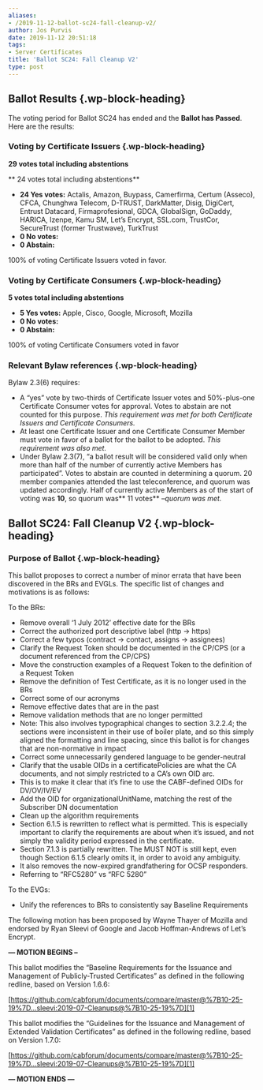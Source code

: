 ```yaml
---
aliases:
- /2019-11-12-ballot-sc24-fall-cleanup-v2/
author: Jos Purvis
date: 2019-11-12 20:51:18
tags:
- Server Certificates
title: 'Ballot SC24: Fall Cleanup V2'
type: post
---
```


## Ballot Results {.wp-block-heading}

The voting period for Ballot SC24 has ended and the **Ballot has Passed**. Here are the results:

### Voting by Certificate Issuers {.wp-block-heading}

**29 votes total including abstentions**

** 24 votes total including abstentions**

- **24 Yes votes:** Actalis, Amazon, Buypass, Camerfirma, Certum (Asseco), CFCA, Chunghwa Telecom, D-TRUST, DarkMatter, Disig, DigiCert, Entrust Datacard, Firmaprofesional, GDCA, GlobalSign, GoDaddy, HARICA, Izenpe, Kamu SM, Let’s Encrypt, SSL.com, TrustCor, SecureTrust (former Trustwave), TurkTrust
- **0 No votes:**
- **0 Abstain:**

100% of voting Certificate Issuers voted in favor.

### Voting by Certificate Consumers {.wp-block-heading}

**5 votes total including abstentions**

- **5 Yes votes:** Apple, Cisco, Google, Microsoft, Mozilla
- **0 No votes:**
- **0 Abstain:**

100% of voting Certificate Consumers voted in favor

### Relevant Bylaw references {.wp-block-heading}

Bylaw 2.3(6) requires:

- A “yes” vote by two-thirds of Certificate Issuer votes and 50%-plus-one Certificate Consumer votes for approval. Votes to abstain are not counted for this purpose. _This requirement was met for both Certificate Issuers and Certificate Consumers._
- At least one Certificate Issuer and one Certificate Consumer Member must vote in favor of a ballot for the ballot to be adopted. _This requirement was also met._
- Under Bylaw 2.3(7), “a ballot result will be considered valid only when more than half of the number of currently active Members has participated”. Votes to abstain are counted in determining a quorum. 20 member companies attended the last teleconference, and quorum was updated accordingly. Half of currently active Members as of the start of voting was **10**, so quorum was** 11 votes** –_quorum was met._

## Ballot SC24: Fall Cleanup V2 {.wp-block-heading}

### Purpose of Ballot {.wp-block-heading}

This ballot proposes to correct a number of minor errata that have been discovered in the BRs and EVGLs. The specific list of changes and motivations is as follows:

To the BRs:

- Remove overall ‘1 July 2012’ effective date for the BRs
- Correct the authorized port descriptive label (http -> https)
- Correct a few typos (contract -> contact, assigns -> assignees)
- Clarify the Request Token should be documented in the CP/CPS (or a document referenced from the CP/CPS)
- Move the construction examples of a Request Token to the definition of a Request Token
- Remove the definition of Test Certificate, as it is no longer used in the BRs
- Correct some of our acronyms
- Remove effective dates that are in the past
- Remove validation methods that are no longer permitted
- Note: This also involves typographical changes to section 3.2.2.4; the sections were inconsistent in their use of boiler plate, and so this simply aligned the formatting and line spacing, since this ballot is for changes that are non-normative in impact
- Correct some unnecessarily gendered language to be gender-neutral
- Clarify that the usable OIDs in a certificatePolicies are what the CA documents, and not simply restricted to a CA’s own OID arc.
- This is to make it clear that it’s fine to use the CABF-defined OIDs for DV/OV/IV/EV
- Add the OID for organizationalUnitName, matching the rest of the Subscriber DN documentation
- Clean up the algorithm requirements
- Section 6.1.5 is rewritten to reflect what is permitted. This is especially important to clarify the requirements are about when it’s issued, and not simply the validity period expressed in the certificate.
- Section 7.1.3 is partially rewritten. The MUST NOT is still kept, even though Section 6.1.5 clearly omits it, in order to avoid any ambiguity.
- It also removes the now-expired grandfathering for OCSP responders.
- Referring to “RFC5280” vs “RFC 5280”

To the EVGs:

- Unify the references to BRs to consistently say Baseline Requirements

The following motion has been proposed by Wayne Thayer of Mozilla and endorsed by Ryan Sleevi of Google and Jacob Hoffman-Andrews of Let’s Encrypt.

**— MOTION BEGINS –**

This ballot modifies the “Baseline Requirements for the Issuance and Management of Publicly-Trusted Certificates” as defined in the following redline, based on Version 1.6.6:

[https://github.com/cabforum/documents/compare/master@%7B10-25-19%7D…sleevi:2019-07-Cleanups@%7B10-25-19%7D][1]

This ballot modifies the “Guidelines for the Issuance and Management of Extended Validation Certificates” as defined in the following redline, based on Version 1.7.0:

[https://github.com/cabforum/documents/compare/master@%7B10-25-19%7D…sleevi:2019-07-Cleanups@%7B10-25-19%7D][1]

**— MOTION ENDS —**

[1]: https://github.com/cabforum/documents/compare/master@%7B10-25-19%7D...sleevi:2019-07-Cleanups@%7B10-25-19%7D